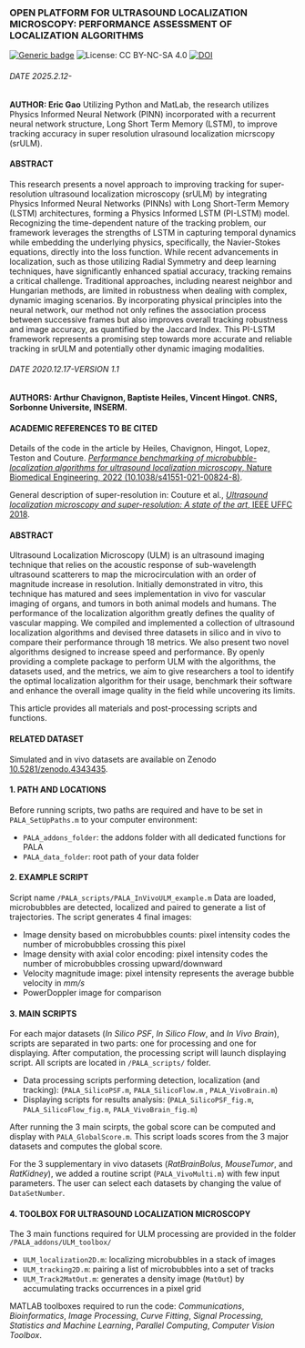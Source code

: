 ### OPEN PLATFORM FOR ULTRASOUND LOCALIZATION MICROSCOPY: PERFORMANCE ASSESSMENT OF LOCALIZATION ALGORITHMS

[![Generic badge](https://img.shields.io/badge/NBME-10.1038/s41551021008248-red.svg)](https://doi.org/10.1038/s41551-021-00824-8)
![License: CC BY-NC-SA 4.0](https://img.shields.io/badge/License-CC%20BY--NC--SA%204.0-lightgrey.svg)
[![DOI](https://zenodo.org/badge/DOI/10.5281/zenodo.4343435.svg)](https://doi.org/10.5281/zenodo.4343435)

###### DATE 2025.2.12-

**AUTHOR: Eric Gao**
Utilizing Python and MatLab, the research utilizes Physics Informed Neural Network (PINN) incorporated with a recurrent neural network structure, Long Short Term Memory (LSTM), to improve tracking accuracy in super resolution ulrasound localization micrscopy (srULM).

#### ABSTRACT

This research presents a novel approach to improving tracking for super-resolution ultrasound localization microscopy (srULM) by integrating Physics Informed Neural Networks (PINNs) with Long Short-Term Memory (LSTM) architectures, forming a Physics Informed LSTM (PI-LSTM) model. Recognizing the time-dependent nature of the tracking problem, our framework leverages the strengths of LSTM in capturing temporal dynamics while embedding the underlying physics, specifically, the Navier-Stokes equations, directly into the loss function. While recent advancements in localization, such as those utilizing Radial Symmetry and deep learning techniques, have significantly enhanced spatial accuracy, tracking remains a critical challenge. Traditional approaches, including nearest neighbor and Hungarian methods, are limited in robustness when dealing with complex, dynamic imaging scenarios. By incorporating physical principles into the neural network, our method not only refines the association process between successive frames but also improves overall tracking robustness and image accuracy, as quantified by the Jaccard Index. This PI-LSTM framework represents a promising step towards more accurate and reliable tracking in srULM and potentially other dynamic imaging modalities.

###### DATE 2020.12.17-VERSION 1.1

**AUTHORS: Arthur Chavignon, Baptiste Heiles, Vincent Hingot. CNRS, Sorbonne Universite, INSERM.**

#### ACADEMIC REFERENCES TO BE CITED

Details of the code in the article by Heiles, Chavignon, Hingot, Lopez, Teston and Couture.
[*Performance benchmarking of microbubble-localization algorithms for ultrasound localization microscopy*, Nature Biomedical Engineering, 2022 (10.1038/s41551-021-00824-8)](https://www.nature.com/articles/s41551-021-00824-8).

General description of super-resolution in: Couture et al., [*Ultrasound localization microscopy and super-resolution: A state of the art*, IEEE UFFC 2018](https://doi.org/10.1109/TUFFC.2018.2850811).

#### ABSTRACT

Ultrasound Localization Microscopy (ULM) is an ultrasound imaging technique that relies on the acoustic response of sub-wavelength ultrasound scatterers to map the microcirculation with an order of magnitude increase in resolution. Initially demonstrated in vitro, this technique has matured and sees implementation in vivo for vascular imaging of organs, and tumors in both animal models and humans. The performance of the localization algorithm greatly defines the quality of vascular mapping. We compiled and implemented a collection of ultrasound localization algorithms and devised three datasets in silico and in vivo to compare their performance through 18 metrics. We also present two novel algorithms designed to increase speed and performance. By openly providing a complete package to perform ULM with the algorithms, the datasets used, and the metrics, we aim to give researchers a tool to identify the optimal localization algorithm for their usage, benchmark their software and enhance the overall image quality in the field while uncovering its limits.

This article provides all materials and post-processing scripts and functions.

#### RELATED DATASET

Simulated and in vivo datasets are available on Zenodo [10.5281/zenodo.4343435](https://doi.org/10.5281/zenodo.4343435).

#### 1. PATH AND LOCATIONS

Before running scripts, two paths are required and have to be set in `PALA_SetUpPaths.m` to your computer environment:

- `PALA_addons_folder`: the addons folder with all dedicated functions for PALA
- `PALA_data_folder`: root path of your data folder

#### 2. EXAMPLE SCRIPT

Script name `/PALA_scripts/PALA_InVivoULM_example.m`
Data are loaded, microbubbles are detected, localized and paired to generate a list of trajectories.
The script generates 4 final images:

- Image density based on microbubbles counts: pixel intensity codes the number of microbubbles crossing this pixel
- Image density with axial color encoding: pixel intensity codes the number of microbubbles crossing upward/downward
- Velocity magnitude image: pixel intensity represents the average bubble velocity in _mm/s_
- PowerDoppler image for comparison

#### 3. MAIN SCRIPTS

For each major datasets (_In Silico PSF_, _In Silico Flow_, and _In Vivo Brain_), scripts are separated in two parts: one for processing and one for displaying. After computation, the processing script will launch displaying script. All scripts are located in `/PALA_scripts/` folder.

- Data processing scripts performing detection, localization (and tracking): (`PALA_SilicoPSF.m`, `PALA_SilicoFlow.m` , `PALA_VivoBrain.m`)
- Displaying scripts for results analysis: (`PALA_SilicoPSF_fig.m`, `PALA_SilicoFlow_fig.m`, `PALA_VivoBrain_fig.m`)

After running the 3 main scirpts, the gobal score can be computed and display with `PALA_GlobalScore.m`. This script loads scores from the 3 major datasets and computes the global score.

For the 3 supplementary in vivo datasets (_RatBrainBolus_, _MouseTumor_, and _RatKidney_), we added a routine script (`PALA_VivoMulti.m`) with few input parameters. The user can select each datasets by changing the value of `DataSetNumber`.

#### 4. TOOLBOX FOR ULTRASOUND LOCALIZATION MICROSCOPY

The 3 main functions required for ULM processing are provided in the folder `/PALA_addons/ULM_toolbox/`

- `ULM_localization2D.m`: localizing microbubbles in a stack of images
- `ULM_tracking2D.m`: pairing a list of microbubbles into a set of tracks
- `ULM_Track2MatOut.m`: generates a density image (`MatOut`) by accumulating tracks occurrences in a pixel grid

MATLAB toolboxes required to run the code:
_Communications_, _Bioinformatics_, _Image Processing_, _Curve Fitting_, _Signal Processing_, _Statistics and Machine Learning_, _Parallel Computing_, _Computer Vision Toolbox_.

